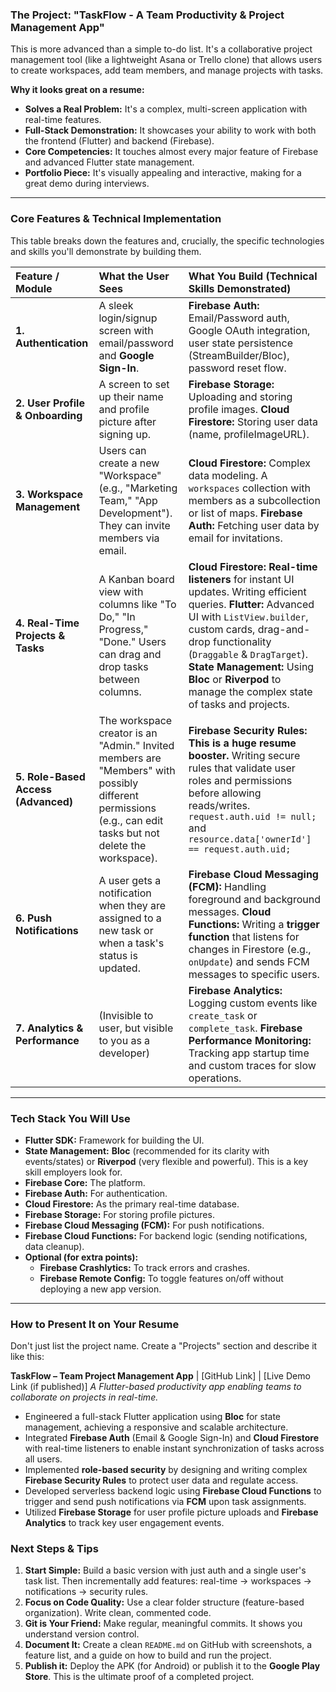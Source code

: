 ### The Project: **"TaskFlow - A Team Productivity & Project Management App"**

This is more advanced than a simple to-do list. It's a collaborative project management tool (like a lightweight Asana or Trello clone) that allows users to create workspaces, add team members, and manage projects with tasks.

**Why it looks great on a resume:**
*   **Solves a Real Problem:** It's a complex, multi-screen application with real-time features.
*   **Full-Stack Demonstration:** It showcases your ability to work with both the frontend (Flutter) and backend (Firebase).
*   **Core Competencies:** It touches almost every major feature of Firebase and advanced Flutter state management.
*   **Portfolio Piece:** It's visually appealing and interactive, making for a great demo during interviews.

---

### Core Features & Technical Implementation

This table breaks down the features and, crucially, the specific technologies and skills you'll demonstrate by building them.

| Feature / Module | What the User Sees | What You Build (Technical Skills Demonstrated) |
| :--- | :--- | :--- |
| **1. Authentication** | A sleek login/signup screen with email/password and **Google Sign-In**. | **Firebase Auth:** Email/Password auth, Google OAuth integration, user state persistence (StreamBuilder/Bloc), password reset flow. |
| **2. User Profile & Onboarding** | A screen to set up their name and profile picture after signing up. | **Firebase Storage:** Uploading and storing profile images. **Cloud Firestore:** Storing user data (name, profileImageURL). |
| **3. Workspace Management** | Users can create a new "Workspace" (e.g., "Marketing Team," "App Development"). They can invite members via email. | **Cloud Firestore:** Complex data modeling. A `workspaces` collection with members as a subcollection or list of maps. **Firebase Auth:** Fetching user data by email for invitations. |
| **4. Real-Time Projects & Tasks** | A Kanban board view with columns like "To Do," "In Progress," "Done." Users can drag and drop tasks between columns. | **Cloud Firestore:** **Real-time listeners** for instant UI updates. Writing efficient queries. **Flutter:** Advanced UI with `ListView.builder`, custom cards, drag-and-drop functionality (`Draggable` & `DragTarget`). **State Management:** Using **Bloc** or **Riverpod** to manage the complex state of tasks and projects. |
| **5. Role-Based Access (Advanced)** | The workspace creator is an "Admin." Invited members are "Members" with possibly different permissions (e.g., can edit tasks but not delete the workspace). | **Firebase Security Rules:** **This is a huge resume booster.** Writing secure rules that validate user roles and permissions before allowing reads/writes. `request.auth.uid != null;` and `resource.data['ownerId'] == request.auth.uid;` |
| **6. Push Notifications** | A user gets a notification when they are assigned to a new task or when a task's status is updated. | **Firebase Cloud Messaging (FCM):** Handling foreground and background messages. **Cloud Functions:** Writing a **trigger function** that listens for changes in Firestore (e.g., `onUpdate`) and sends FCM messages to specific users. |
| **7. Analytics & Performance** | (Invisible to user, but visible to you as a developer) | **Firebase Analytics:** Logging custom events like `create_task` or `complete_task`. **Firebase Performance Monitoring:** Tracking app startup time and custom traces for slow operations. |

---

### Tech Stack You Will Use

*   **Flutter SDK:** Framework for building the UI.
*   **State Management:** **Bloc** (recommended for its clarity with events/states) or **Riverpod** (very flexible and powerful). This is a key skill employers look for.
*   **Firebase Core:** The platform.
*   **Firebase Auth:** For authentication.
*   **Cloud Firestore:** As the primary real-time database.
*   **Firebase Storage:** For storing profile pictures.
*   **Firebase Cloud Messaging (FCM):** For push notifications.
*   **Firebase Cloud Functions:** For backend logic (sending notifications, data cleanup).
*   **Optional (for extra points):**
    *   **Firebase Crashlytics:** To track errors and crashes.
    *   **Firebase Remote Config:** To toggle features on/off without deploying a new app version.

---

### How to Present It on Your Resume

Don't just list the project name. Create a "Projects" section and describe it like this:

**TaskFlow – Team Project Management App** | [GitHub Link] | [Live Demo Link (if published)]
*A Flutter-based productivity app enabling teams to collaborate on projects in real-time.*

*   Engineered a full-stack Flutter application using **Bloc** for state management, achieving a responsive and scalable architecture.
*   Integrated **Firebase Auth** (Email & Google Sign-In) and **Cloud Firestore** with real-time listeners to enable instant synchronization of tasks across all users.
*   Implemented **role-based security** by designing and writing complex **Firebase Security Rules** to protect user data and regulate access.
*   Developed serverless backend logic using **Firebase Cloud Functions** to trigger and send push notifications via **FCM** upon task assignments.
*   Utilized **Firebase Storage** for user profile picture uploads and **Firebase Analytics** to track key user engagement events.

### Next Steps & Tips

1.  **Start Simple:** Build a basic version with just auth and a single user's task list. Then incrementally add features: real-time -> workspaces -> notifications -> security rules.
2.  **Focus on Code Quality:** Use a clear folder structure (feature-based organization). Write clean, commented code.
3.  **Git is Your Friend:** Make regular, meaningful commits. It shows you understand version control.
4.  **Document It:** Create a clean `README.md` on GitHub with screenshots, a feature list, and a guide on how to build and run the project.
5.  **Publish it:** Deploy the APK (for Android) or publish it to the **Google Play Store**. This is the ultimate proof of a completed project.